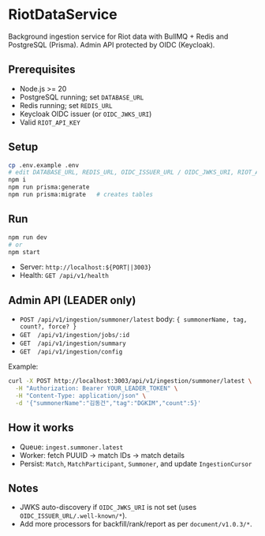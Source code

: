 # RiotDataService

Background ingestion service for Riot data with BullMQ + Redis and PostgreSQL (Prisma). Admin API protected by OIDC (Keycloak).

## Prerequisites
- Node.js >= 20
- PostgreSQL running; set `DATABASE_URL`
- Redis running; set `REDIS_URL`
- Keycloak OIDC issuer (or `OIDC_JWKS_URI`)
- Valid `RIOT_API_KEY`

## Setup
```bash
cp .env.example .env
# edit DATABASE_URL, REDIS_URL, OIDC_ISSUER_URL / OIDC_JWKS_URI, RIOT_API_KEY
npm i
npm run prisma:generate
npm run prisma:migrate   # creates tables
```

## Run
```bash
npm run dev
# or
npm start
```
- Server: `http://localhost:${PORT||3003}`
- Health: `GET /api/v1/health`

## Admin API (LEADER only)
- `POST /api/v1/ingestion/summoner/latest` body: `{ summonerName, tag, count?, force? }`
- `GET  /api/v1/ingestion/jobs/:id`
- `GET  /api/v1/ingestion/summary`
- `GET  /api/v1/ingestion/config`

Example:
```bash
curl -X POST http://localhost:3003/api/v1/ingestion/summoner/latest \
  -H "Authorization: Bearer YOUR_LEADER_TOKEN" \
  -H "Content-Type: application/json" \
  -d '{"summonerName":"김동건","tag":"DGKIM","count":5}'
```

## How it works
- Queue: `ingest.summoner.latest`
- Worker: fetch PUUID → match IDs → match details
- Persist: `Match`, `MatchParticipant`, `Summoner`, and update `IngestionCursor`

## Notes
- JWKS auto-discovery if `OIDC_JWKS_URI` is not set (uses `OIDC_ISSUER_URL/.well-known/*`).
- Add more processors for backfill/rank/report as per `document/v1.0.3/*`.
